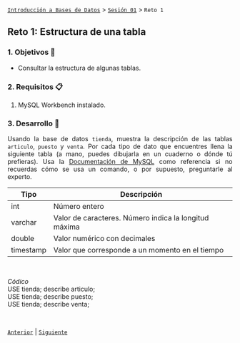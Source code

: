 [`Introducción a Bases de Datos`](../../README.md) > [`Sesión 01`](../Readme.md) > `Reto 1`
	
## Reto 1: Estructura de una tabla

<div style="text-align: justify;">

### 1. Objetivos :dart:

- Consultar la estructura de algunas tablas.

### 2. Requisitos :clipboard:

1. MySQL Workbench instalado.

### 3. Desarrollo :rocket:

Usando la base de datos `tienda`, muestra la descripción de las tablas `articulo`, `puesto` y `venta`. Por cada tipo de dato que encuentres llena la siguiente tabla (a mano, puedes dibujarla en un cuaderno o dónde tú prefieras). Usa la [Documentación de MySQL](https://dev.mysql.com/doc/refman/8.0/en/data-types.html) como referencia si no recuerdas cómo se usa un comando, o por supuesto, preguntarle al experto.

| Tipo   | Descripción |
|---|---|
| int |Número entero|
| varchar |Valor de caracteres. Número indica la longitud máxima |
| double |Valor numérico con decimales  |
| timestamp |Valor que corresponde a un momento en el tiempo |

<br/>

*Códico*
<br/>
USE tienda; describe articulo;
<br/>
USE tienda; describe puesto;
<br/>
USE tienda; describe venta;

<br/>

[`Anterior`](../Ejemplo-02/Readme.md) | [`Siguiente`](../Readme.md)

</div>
